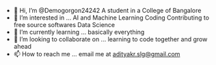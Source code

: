 - 👋 Hi, I’m @Demogorgon24242
A student in a College of Bangalore
- 👀 I’m interested in ...
AI and Machine Learning
Coding 
Contributing to free source softwares
Data Science
- 🌱 I’m currently learning ...
basically everything
- 💞️ I’m looking to collaborate on ...
learning to code together and grow ahead
- 📫 How to reach me ...
email me at
adityakr.slg@gmail.com

<!---
Demogorgon24242/Demogorgon24242 is a ✨ special ✨ repository because its `README.md` (this file) appears on your GitHub profile.
You can click the Preview link to take a look at your changes.
--->
